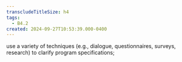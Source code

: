 ```yaml
---
transcludeTitleSize: h4
tags:
  - B4.2
created: 2024-09-27T10:53:39.000-0400
---
```

use a variety of techniques (e.g., dialogue, questionnaires, surveys, research) to clarify program specifications;